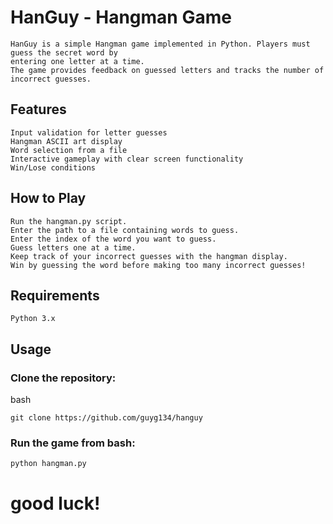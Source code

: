 
# HanGuy - Hangman Game

    HanGuy is a simple Hangman game implemented in Python. Players must guess the secret word by 
    entering one letter at a time. 
    The game provides feedback on guessed letters and tracks the number of incorrect guesses.

## Features

    Input validation for letter guesses
    Hangman ASCII art display
    Word selection from a file
    Interactive gameplay with clear screen functionality
    Win/Lose conditions
    
## How to Play

    Run the hangman.py script.
    Enter the path to a file containing words to guess.
    Enter the index of the word you want to guess.
    Guess letters one at a time.
    Keep track of your incorrect guesses with the hangman display.
    Win by guessing the word before making too many incorrect guesses!

## Requirements

    Python 3.x
    
## Usage

### Clone the repository:
bash

    git clone https://github.com/guyg134/hanguy
### Run the game from bash:

    python hangman.py
# good luck!
